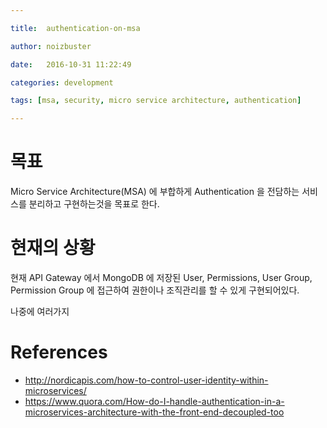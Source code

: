 ```yaml
---

title:  authentication-on-msa

author: noizbuster

date:   2016-10-31 11:22:49

categories: development

tags: [msa, security, micro service architecture, authentication]

---
```


# 목표

Micro Service Architecture(MSA) 에 부합하게 Authentication 을 전담하는 서비스를 분리하고 구현하는것을 목표로 한다.

# 현재의 상황

현재 API Gateway 에서 MongoDB 에 저장된 User, Permissions, User Group, Permission Group 에 접근하여 권한이나 조직관리를 할 수 있게 구현되어있다.

나중에 여러가지


# References
* http://nordicapis.com/how-to-control-user-identity-within-microservices/
* https://www.quora.com/How-do-I-handle-authentication-in-a-microservices-architecture-with-the-front-end-decoupled-too
